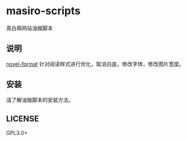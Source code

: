# masiro-scripts
真白萌网站油猴脚本

## 说明

[novel-format](./novel-format.js) 针对阅读样式进行优化，取消白底，修改字体，修改图片宽度。

## 安装
请了解油猴脚本的安装方法。

## LICENSE

GPL3.0+